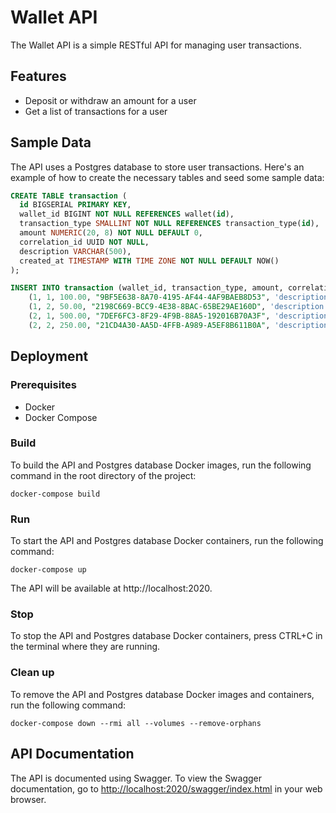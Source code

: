 # Wallet API

The Wallet API is a simple RESTful API for managing user transactions.

## Features

- Deposit or withdraw an amount for a user
- Get a list of transactions for a user

## Sample Data

The API uses a Postgres database to store user transactions. Here's an example of how to create the necessary tables and seed some sample data:

```sql
CREATE TABLE transaction (
  id BIGSERIAL PRIMARY KEY,
  wallet_id BIGINT NOT NULL REFERENCES wallet(id),
  transaction_type SMALLINT NOT NULL REFERENCES transaction_type(id),
  amount NUMERIC(20, 8) NOT NULL DEFAULT 0,
  correlation_id UUID NOT NULL,
  description VARCHAR(500),
  created_at TIMESTAMP WITH TIME ZONE NOT NULL DEFAULT NOW()
);
```

```sql
INSERT INTO transaction (wallet_id, transaction_type, amount, correlation_id, description, created_at) VALUES
    (1, 1, 100.00, "9BF5E638-8A70-4195-AF44-4AF9BAEB8D53", 'description', NOW()),
    (1, 2, 50.00, "2198C669-BCC9-4E38-8BAC-65BE29AE160D", 'description', NOW()),
    (2, 1, 500.00, "7DEF6FC3-8F29-4F9B-88A5-192016B70A3F", 'description', NOW()),
    (2, 2, 250.00, "21CD4A30-AA5D-4FFB-A989-A5EF8B611B0A", 'description', NOW());
```

## Deployment
### Prerequisites

- Docker
- Docker Compose

### Build
To build the API and Postgres database Docker images, run the following command in the root directory of the project:

```
docker-compose build
```

### Run
To start the API and Postgres database Docker containers, run the following command:

```
docker-compose up
```

The API will be available at http://localhost:2020.

### Stop
To stop the API and Postgres database Docker containers, press CTRL+C in the terminal where they are running.

### Clean up
To remove the API and Postgres database Docker images and containers, run the following command:

```
docker-compose down --rmi all --volumes --remove-orphans
```

## API Documentation
The API is documented using Swagger. To view the Swagger documentation, go to [http://localhost:2020/swagger/index.html](http://localhost:2020/swagger/index.html) in your web browser.